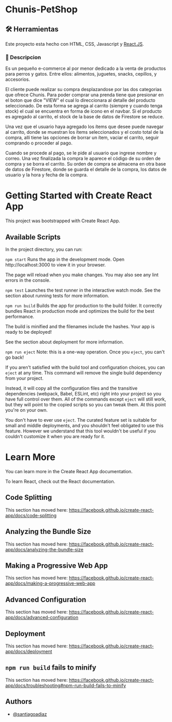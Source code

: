 # Chunis-PetShop



## 🛠 Herramientas
Este proyecto esta hecho con HTML, CSS, Javascript y [React.JS](https://github.com/facebook/create-react-app).


### 📄 Descripcion
Es un pequeño e-commerce al por menor dedicado a la venta de productos
para perros y gatos. Entre ellos: alimentos, juguetes, snacks, cepillos, y accesorios.

El cliente puede realizar su compra desplazandose por las dos categorias que ofrece Chunis. Para poder comprar una prenda tiene que presionar en el boton que dice "VIEW" el cual lo direccionara al detalle del producto seleccionado. De esta forma se agrega al carrito (siempre y cuando tenga stock) el cual se encuentra en forma de icono en el navbar. Si el producto es agregado al carrito, el stock de la base de datos de Firestore se reduce.

Una vez que el usuario haya agregado los ítems que desee puede navegar al carrito, donde se muestran los ítems seleccionados y el costo total de la compra, allí tiene las opciones de borrar un ítem, vaciar el carrito, seguir comprando o proceder al pago.

Cuando se procede al pago, se le pide al usuario que ingrese nombre y correo. Una vez finalizada la compra le aparece el código de su orden de compra y se borra el carrito. Su orden de compra se almacena en otra base de datos de Firestore, donde se guarda el detalle de la compra, los datos de usuario y la hora y fecha de la compra.




# Getting Started with Create React App
This project was bootstrapped with Create React App.

## Available Scripts
In the project directory, you can run:

`npm start`
Runs the app in the development mode.
Open http://localhost:3000 to view it in your browser.

The page will reload when you make changes.
You may also see any lint errors in the console.

`npm test`
Launches the test runner in the interactive watch mode.
See the section about running tests for more information.

`npm run build`
Builds the app for production to the build folder.
It correctly bundles React in production mode and optimizes the build for the best performance.

The build is minified and the filenames include the hashes.
Your app is ready to be deployed!

See the section about deployment for more information.

`npm run eject`
Note: this is a one-way operation. Once you `eject`, you can't go back!

If you aren't satisfied with the build tool and configuration choices, you can `eject` at any time. This command will remove the single build dependency from your project.

Instead, it will copy all the configuration files and the transitive dependencies (webpack, Babel, ESLint, etc) right into your project so you have full control over them. All of the commands except `eject` will still work, but they will point to the copied scripts so you can tweak them. At this point you're on your own.

You don't have to ever use `eject`. The curated feature set is suitable for small and middle deployments, and you shouldn't feel obligated to use this feature. However we understand that this tool wouldn't be useful if you couldn't customize it when you are ready for it.

# Learn More
You can learn more in the Create React App documentation.

To learn React, check out the React documentation.

## Code Splitting
This section has moved here: https://facebook.github.io/create-react-app/docs/code-splitting

## Analyzing the Bundle Size
This section has moved here: https://facebook.github.io/create-react-app/docs/analyzing-the-bundle-size

## Making a Progressive Web App
This section has moved here: https://facebook.github.io/create-react-app/docs/making-a-progressive-web-app

## Advanced Configuration
This section has moved here: https://facebook.github.io/create-react-app/docs/advanced-configuration

## Deployment
This section has moved here: https://facebook.github.io/create-react-app/docs/deployment

## `npm run build` fails to minify
This section has moved here: https://facebook.github.io/create-react-app/docs/troubleshooting#npm-run-build-fails-to-minify


## Authors

- [@santiagoadiaz](https://www.github.com/santiagoadiaz)
